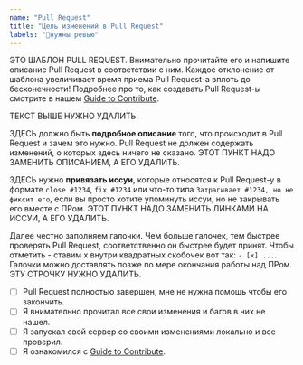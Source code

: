 ```yaml
---
name: "Pull Request"
title: "Цель изменений в Pull Request"
labels: "🔵нужны ревью"
---
```


ЭТО ШАБЛОН PULL REQUEST. Внимательно прочитайте его и напишите описание Pull Request в соответствии с ним. Каждое отклонение от шаблона увеличивает время приема Pull Request-а вплоть до бесконечности!
Подробнее про то, как создавать Pull Request-ы смотрите в нашем [Guide to Contribute](https://github.com/ChaoticOnyx/OnyxBay/blob/dev/docs/contributing.md).

ТЕКСТ ВЫШЕ НУЖНО УДАЛИТЬ.

ЗДЕСЬ должно быть **подробное описание** того, что происходит в Pull Request и зачем это нужно. Pull Request не должен содержать изменений, о которых здесь ничего не сказано. ЭТОТ ПУНКТ НАДО ЗАМЕНИТЬ ОПИСАНИЕМ, А ЕГО УДАЛИТЬ.

ЗДЕСЬ нужно **привязать иссуи**, которые относятся к Pull Request-у в формате `close #1234`, `fix #1234` или что-то типа `Затрагивает #1234, но не фиксит его`, если вы просто хотите упоминуть иссуи, но не закрывать его вместе с ПРом. ЭТОТ ПУНКТ НАДО ЗАМЕНИТЬ ЛИНКАМИ НА ИССУИ, А ЕГО УДАЛИТЬ.

Далее честно заполняем галочки. Чем больше галочек, тем быстрее проверять Pull Request, соответственно он быстрее будет принят. Чтобы отметить - ставим x внутри квадратных скобочек вот так: `- [x] ...`. Галочки можно доставлять позже по мере окончания работы над ПРом. ЭТУ СТРОЧКУ НУЖНО УДАЛИТЬ.

- [ ] Pull Request полностью завершен, мне не нужна помощь чтобы его закончить.
- [ ] Я внимательно прочитал все свои изменения и багов в них не нашел.
- [ ] Я запускал свой сервер со своими изменениями локально и все проверил.
- [ ] Я ознакомился c [Guide to Contribute](https://github.com/ChaoticOnyx/OnyxBay/blob/dev/docs/contributing.md).
